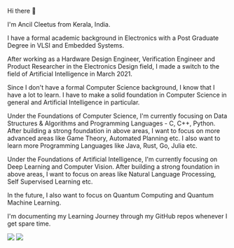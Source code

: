 Hi there 👋

I'm Ancil Cleetus from Kerala, India.

I have a formal academic background in Electronics with a Post Graduate Degree in VLSI and Embedded Systems.

After working as a Hardware Design Engineer, Verification Engineer and Product Researcher in the Electronics Design field, I made a switch to the field of Artificial Intelligence in March 2021.

Since I don't have a formal Computer Science background, I know that I have a lot to learn. I have to make a solid foundation in Computer Science in general and Artificial Intelligence in particular.

Under the Foundations of Computer Science, I'm currently focusing on Data Structures & Algorithms and Programming Languages - C, C++, Python.
After building a strong foundation in above areas, I want to focus on more advanced areas like Game Theory, Automated Planning etc. I also want to learn more Programming Languages like Java, Rust, Go, Julia etc.

Under the Foundations of Artificial Intelligence, I'm currently focusing on Deep Learning and Computer Vision.
After building a strong foundation in above areas, I want to focus on areas like Natural Language Processing, Self Supervised Learning etc.

In the future, I also want to focus on Quantum Computing and Quantum Machine Learning.

I'm documenting my Learning Journey through my GitHub repos whenever I get spare time.


<img src="https://github-readme-stats.vercel.app/api?username=ancilcleetus&show_icons=true&theme=dark"/>

<img src="https://github-readme-stats.vercel.app/api/top-langs?username=ancilcleetus&hide=Jupyter Notebook&layout=compact&theme=dark"/>

<!--
**ancilcleetus/ancilcleetus** is a ✨ _special_ ✨ repository because its `README.md` (this file) appears on your GitHub profile.

Here are some ideas to get you started:

- 🔭 I’m currently working on ...
- 🌱 I’m currently learning ...
- 👯 I’m looking to collaborate on ...
- 🤔 I’m looking for help with ...
- 💬 Ask me about ...
- 📫 How to reach me: ...
- 😄 Pronouns: ...
- ⚡ Fun fact: ...
-->

